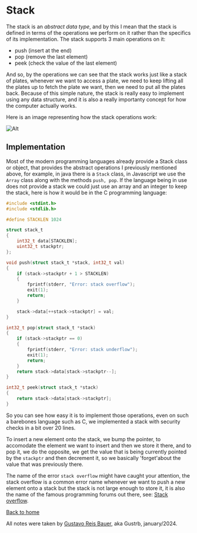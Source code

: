 # Stack 

The stack is an *abstract data type*, and by this I mean that the stack is defined in terms of the operations we perform on it rather than the specifics of its implementation. The stack supports 3 main operations on it:

- push (insert at the end)
- pop (remove the last element)
- peek (check the value of the last element)

And so, by the operations we can see that the stack works just like a stack of plates, whenever we want to access a plate, we need to keep lifting all the plates up to fetch the plate we want, then we need to put all the plates back. Because of this simple nature, the stack is really easy to implement using any data structure, and it is also a really importanty concept for how the computer actually works.

Here is an image representing how the stack operations work:

![Alt](https://media.geeksforgeeks.org/wp-content/cdn-uploads/20230726165552/Stack-Data-Structure.png "Title")

## Implementation

Most of the modern programming languages already provide a Stack class or object, that provides the abstract operations I previously mentioned above, for example, in java there is a `Stack` class, in Javascript we use the `Array` class along with the methods `push, pop`. If the language being in use does not provide a stack we could just use an array and an integer to keep the stack, here is how it would be in the C programming language:
```c
#include <stdint.h>
#include <stdlib.h>

#define STACKLEN 1024

struct stack_t
{
    int32_t data[STACKLEN];
    uint32_t stackptr;
};

void push(struct stack_t *stack, int32_t val)
{
    if (stack->stackptr + 1 > STACKLEN)
    {
        fprintf(stderr, "Error: stack overflow");
        exit(1);
        return;
    }

    stack->data[++stack->stackptr] = val;
}

int32_t pop(struct stack_t *stack)
{
    if (stack->stackptr == 0)
    {
        fprintf(stderr, "Error: stack underflow");
        exit(1);
        return;
    }
    return stack->data[stack->stackptr--];
}

int32_t peek(struct stack_t *stack)
{
    return stack->data[stack->stackptr];
}
```

So you can see how easy it is to implement those operations, even on such a barebones language such as C, we implemented a stack with security checks in a bit over 20 lines.

To insert a new element onto the stack, we bump the pointer, to accomodate the element we want to insert and then we store it there, and to pop it, we do the opposite, we get the value that is being currently pointed by the `stackptr` and then decrement it, so we basically 'forget'about the value that was previously there.

The name of the error `stack overflow` might have caught your attention, the stack overflow is a common error name whenever we want to push a new element onto a stack but the stack is not large enough to store it, it is also the name of the famous programming forums out there, see: [Stack overflow](https://stackoverflow.com).

[Back to home](http://localhost:3000/index)

All notes were taken by [Gustavo Reis Bauer](https://github.com/Gustrb), aka Gustrb, january/2024.